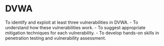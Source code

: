 # DVWA
To identify and exploit at least three vulnerabilities in DVWA. - To understand how these vulnerabilities work. - To suggest appropriate mitigation techniques for each vulnerability. - To develop hands-on skills in penetration testing and vulnerability assessment.
